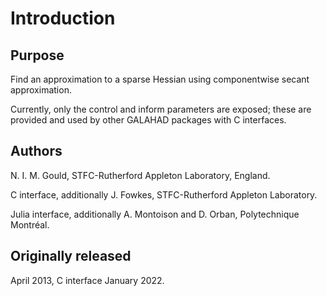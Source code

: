# Introduction

## Purpose

Find an approximation to a sparse Hessian using componentwise secant
approximation.

Currently, only the control and inform parameters are exposed;
these are provided and used by other GALAHAD packages with C interfaces.

## Authors

N. I. M. Gould, STFC-Rutherford Appleton Laboratory, England.

C interface, additionally J. Fowkes, STFC-Rutherford Appleton Laboratory.

Julia interface, additionally A. Montoison and D. Orban, Polytechnique Montréal.

## Originally released

April 2013, C interface January 2022.

